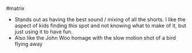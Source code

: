 #matrix 

- Stands out as having the best sound / mixing of all the shorts. I like the aspect of kids finding this spot and not knowing what to make of it, but just using it to have fun. 
- Also like the John Woo homage with the slow motion shot of a bird flying away